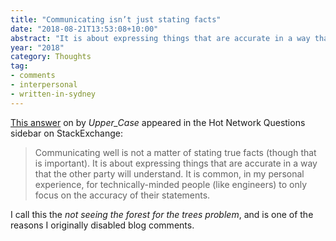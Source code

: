 ```yaml
---
title: "Communicating isn’t just stating facts"
date: "2018-08-21T13:53:08+10:00"
abstract: "It is about expressing things that are accurate in a way that the other party will understand."
year: "2018"
category: Thoughts
tag:
- comments
- interpersonal
- written-in-sydney
---
```

[This answer] on by *Upper_Case* appeared in the Hot Network Questions sidebar on StackExchange:

> Communicating well is not a matter of stating true facts (though that is important). It is about expressing things that are accurate in a way that the other party will understand. It is common, in my personal experience, for technically-minded people (like engineers) to only focus on the accuracy of their statements.

I call this the *not seeing the forest for the trees problem*, and is one of the reasons I originally disabled blog comments.

[This answer]: https://interpersonal.stackexchange.com/questions/17641

